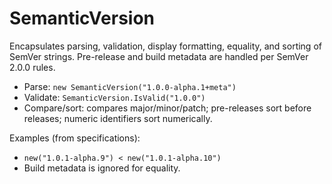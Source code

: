 # SemanticVersion

Encapsulates parsing, validation, display formatting, equality, and sorting of SemVer strings. Pre-release and build metadata are handled per SemVer 2.0.0 rules.

- Parse: `new SemanticVersion("1.0.0-alpha.1+meta")`
- Validate: `SemanticVersion.IsValid("1.0.0")`
- Compare/sort: compares major/minor/patch; pre-releases sort before releases; numeric identifiers sort numerically.

Examples (from specifications):
- `new("1.0.1-alpha.9") < new("1.0.1-alpha.10")`
- Build metadata is ignored for equality.
